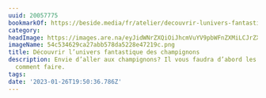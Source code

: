 ```yaml
---
uuid: 20057775
bookmarkOf: https://beside.media/fr/atelier/decouvrir-lunivers-fantastique-des-champignons/
category:
headImage: https://images.are.na/eyJidWNrZXQiOiJhcmVuYV9pbWFnZXMiLCJrZXkiOiIyMDA1Nzc3NS9vcmlnaW5hbF81NGM1MzQ2MjljYTI3YWJiNTc4ZGE1MjI4ZTQ3MjE5Yy5wbmciLCJlZGl0cyI6eyJyZXNpemUiOnsid2lkdGgiOjEyMDAsImhlaWdodCI6MTIwMCwiZml0IjoiaW5zaWRlIiwid2l0aG91dEVubGFyZ2VtZW50Ijp0cnVlfSwid2VicCI6eyJxdWFsaXR5Ijo5MH0sImpwZWciOnsicXVhbGl0eSI6OTB9LCJyb3RhdGUiOm51bGx9fQ==?bc=0
imageName: 54c534629ca27abb578da5228e47219c.png
title: Découvrir l’univers fantastique des champignons
description: Envie d’aller aux champignons? Il vous faudra d’abord les trouver. Voici
  comment faire.
tags:
date: '2023-01-26T19:50:36.786Z'
---
```

